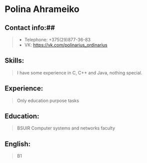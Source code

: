 # Polina Ahrameiko
## Contact info:##
> * Telephone: +375(29)877-36-83
> * VK: https://vk.com/polinarius_ordinarius
## Skills: ##
> I have some experience in C, C++ and Java, nothing special.
## Experience: ##
> Only education purpose tasks
## Education: ##
> BSUIR Computer systems and networks faculty
## English: ##
> B1
